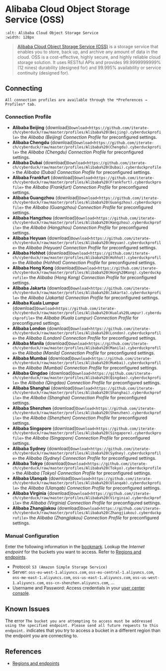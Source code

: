 Alibaba Cloud Object Storage Service (OSS)
====

```{image} https://cdn.cyberduck.io/img/providers/alibaba.png
:alt: Alibaba Cloud Object Storage Service
:width: 128px
```

> [Alibaba Cloud Object Storage Service (OSS)](https://www.alibabacloud.com/help/doc-detail/31817.htm) is a storage service that enables you to store, back up, and archive any amount of data in the cloud. OSS is a cost-effective, highly secure, and highly reliable cloud storage solution. It uses RESTful APIs and provides 99.9999999999% (12 nines) durability (designed for) and 99.995% availability or service continuity (designed for).

## Connecting

```{Note}
All connection profiles are available through the *Preferences → Profiles* tab.
```

### Connection Profile

- **Alibaba Beijing** {download}`Download<https://github.com/iterate-ch/cyberduck/raw/master/profiles/Alibaba%20(Beijing).cyberduckprofile>` the *Alibaba (Beijing) Connection Profile* for preconfigured settings.
- **Alibaba Chengdu** {download}`Download<https://github.com/iterate-ch/cyberduck/raw/master/profiles/Alibaba%20(Chengdu).cyberduckprofile>` the *Alibaba (Chengdu) Connection Profile* for preconfigured settings.
- **Alibaba Dubai** {download}`Download<https://github.com/iterate-ch/cyberduck/raw/master/profiles/Alibaba%20(Dubai).cyberduckprofile>` the *Alibaba (Dubai) Connection Profile* for preconfigured settings.
- **Alibaba Frankfurt** {download}`Download<https://github.com/iterate-ch/cyberduck/raw/master/profiles/Alibaba%20(Frankfurt).cyberduckprofile>` the *Alibaba (Frankfurt) Connection Profile* for preconfigured settings.
- **Alibaba Guangzhou** {download}`Download<https://github.com/iterate-ch/cyberduck/raw/master/profiles/Alibaba%20(Guangzhou).cyberduckprofile>` the *Alibaba (Guangzhou) Connection Profile* for preconfigured settings.
- **Alibaba Hangzhou** {download}`Download<https://github.com/iterate-ch/cyberduck/raw/master/profiles/Alibaba%20(Hangzhou).cyberduckprofile>` the *Alibaba (Hangzhou) Connection Profile* for preconfigured settings.
- **Alibaba Heyuan** {download}`Download<https://github.com/iterate-ch/cyberduck/raw/master/profiles/Alibaba%20(Heyuan).cyberduckprofile>` the *Alibaba (Heyuan) Connection Profile* for preconfigured settings.
- **Alibaba Hohhot** {download}`Download<https://github.com/iterate-ch/cyberduck/raw/master/profiles/Alibaba%20(Hohhot).cyberduckprofile>` the *Alibaba (Hohhot) Connection Profile* for preconfigured settings.
- **Alibaba Hong Kong** {download}`Download<https://github.com/iterate-ch/cyberduck/raw/master/profiles/Alibaba%20(Hong%20Kong).cyberduckprofile>` the *Alibaba (Hong Kong) Connection Profile* for preconfigured settings.
- **Alibaba Jakarta** {download}`Download<https://github.com/iterate-ch/cyberduck/raw/master/profiles/Alibaba%20(Jakarta).cyberduckprofile>` the *Alibaba (Jakarta) Connection Profile* for preconfigured settings.
- **Alibaba Kuala Lumpur** {download}`Download<https://github.com/iterate-ch/cyberduck/raw/master/profiles/Alibaba%20(Kuala%20Lumpur).cyberduckprofile>` the *Alibaba (Kuala Lumpur) Connection Profile* for preconfigured settings.
- **Alibaba London** {download}`Download<https://github.com/iterate-ch/cyberduck/raw/master/profiles/Alibaba%20(London).cyberduckprofile>` the *Alibaba (London) Connection Profile* for preconfigured settings.
- **Alibaba Manila** {download}`Download<https://github.com/iterate-ch/cyberduck/raw/master/profiles/Alibaba%20(Manila).cyberduckprofile>` the *Alibaba (Manila) Connection Profile* for preconfigured settings.
- **Alibaba Mumbai** {download}`Download<https://github.com/iterate-ch/cyberduck/raw/master/profiles/Alibaba%20(Mumbai).cyberduckprofile>` the *Alibaba (Mumbai) Connection Profile* for preconfigured settings.
- **Alibaba Qingdao** {download}`Download<https://github.com/iterate-ch/cyberduck/raw/master/profiles/Alibaba%20(Qingdao).cyberduckprofile>` the *Alibaba (Qingdao) Connection Profile* for preconfigured settings.
- **Alibaba Shanghai** {download}`Download<https://github.com/iterate-ch/cyberduck/raw/master/profiles/Alibaba%20(Shanghai).cyberduckprofile>` the *Alibaba (Shanghai) Connection Profile* for preconfigured settings.
- **Alibaba Shenzhen** {download}`Download<https://github.com/iterate-ch/cyberduck/raw/master/profiles/Alibaba%20(Shenzhen).cyberduckprofile>` the *Alibaba (Shenzhen) Connection Profile* for preconfigured settings.
- **Alibaba Singapore** {download}`Download<https://github.com/iterate-ch/cyberduck/raw/master/profiles/Alibaba%20(Singapore).cyberduckprofile>` the *Alibaba (Singapore) Connection Profile* for preconfigured settings.
- **Alibaba Sydney** {download}`Download<https://github.com/iterate-ch/cyberduck/raw/master/profiles/Alibaba%20(Sydney).cyberduckprofile>` the *Alibaba (Sydney) Connection Profile* for preconfigured settings.
- **Alibaba Tokyo** {download}`Download<https://github.com/iterate-ch/cyberduck/raw/master/profiles/Alibaba%20(Tokyo).cyberduckprofile>` the *Alibaba (Tokyo) Connection Profile* for preconfigured settings.
- **Alibaba Ulanqab** {download}`Download<https://github.com/iterate-ch/cyberduck/raw/master/profiles/Alibaba%20(Ulanqab).cyberduckprofile>` the *Alibaba (Ulanqab) Connection Profile* for preconfigured settings.
- **Alibaba Virginia** {download}`Download<https://github.com/iterate-ch/cyberduck/raw/master/profiles/Alibaba%20(Virginia).cyberduckprofile>` the *Alibaba (Virginia) Connection Profile* for preconfigured settings.
- **Alibaba Zhangjiakou** {download}`Download<https://github.com/iterate-ch/cyberduck/raw/master/profiles/Alibaba%20(Zhangjiakou).cyberduckprofile>` the *Alibaba (Zhangjiakou) Connection Profile* for preconfigured settings.

### Manual Configuration

Enter the following information in the [bookmark](../../cyberduck/bookmarks.md). Lookup the *Internet endpoint* for the buckets you want to access. Refer to [Regions and endpoints](https://www.alibabacloud.com/help/doc-detail/31837.htm).

- Protocol: `S3 (Amazon Simple Storage Service)`
- Server: `oss-eu-west-1.aliyuncs.com`, `oss-eu-central-1.aliyuncs.com`, `oss-me-east-1.aliyuncs.com`, `oss-us-east-1.aliyuncs.com`, `oss-us-west-1.aliyuncs.com`, `oss-cn-shenzhen.aliyuncs.com`, …
- Username and Password: Access credentials in your [user center console](https://usercenter.console.aliyun.com/).

## Known Issues

The error `The bucket you are attempting to access must be addressed using the specified endpoint. Please send all future requests to this endpoint.` indicates that you try to access a bucket in a different region than the endpoint you are connecting to.

## References

- [Regions and endpoints](https://www.alibabacloud.com/help/doc-detail/31837.htm)